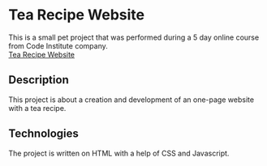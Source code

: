 # Tea Recipe Website
This is a small pet project that was performed during a 5 day online course from Code Institute company.  
[Tea Recipe Website](https://accolt.github.io/Tea_Recipe_Website/)
## Description
This project is about a creation and development of an one-page website with a tea recipe.
## Technologies
The project is written on HTML with a help of CSS and Javascript.
